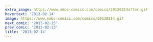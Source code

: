 ```yaml
---
extra_image: https://www.smbc-comics.com/comics/20130214after.gif
hovertext: '2013-02-14'
image: https://www.smbc-comics.com/comics/20130214.gif
next_comic: '2013-02-15'
prev_comic: '2013-02-13'
title: '2013-02-14'
---
```


